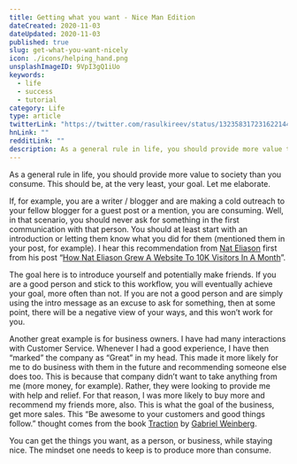 ```yaml
---
title: Getting what you want - Nice Man Edition
dateCreated: 2020-11-03
dateUpdated: 2020-11-03
published: true
slug: get-what-you-want-nicely
icon: ./icons/helping_hand.png
unsplashImageID: 9VpI3gQ1iUo
keywords:
  - life
  - success
  - tutorial
category: Life
type: article
twitterLink: "https://twitter.com/rasulkireev/status/1323583172316221441"
hnLink: ""
redditLink: ""
description: As a general rule in life, you should provide more value to society than you consume. This should be, at the very least, your goal.
---
```


As a general rule in life, you should provide more value to society than you consume. This should be, at the very least, your goal. Let me elaborate.

If, for example, you are a writer / blogger and are making a cold outreach to your fellow blogger for a guest post or a mention, you are consuming. Well, in that scenario, you should never ask for something in the first communication with that person. You should at least start with an introduction or letting them know what you did for them (mentioned them in your post, for example). I hear this recommendation from [Nat Eliason](https://www.nateliason.com/) first from his post “[How Nat Eliason Grew A Website To 10K Visitors In A Month](https://sumo.com/stories/0-10k-nat-eliason/)”.

The goal here is to introduce yourself and potentially make friends. If you are a good person and stick to this workflow, you will eventually achieve your goal, more often than not. If you are not a good person and are simply using the intro message as an excuse to ask for something, then at some point, there will be a negative view of your ways, and this won’t work for you.

Another great example is for business owners. I have had many interactions with Customer Service. Whenever I had a good experience, I have then “marked” the company as “Great” in my head. This made it more likely for me to do business with them in the future and recommending someone else does too. This is because that company didn’t want to take anything from me (more money, for example). Rather, they were looking to provide me with help and relief. For that reason, I was more likely to buy more and recommend my friends more, also. This is what the goal of the business, get more sales. This “Be awesome to your customers and good things follow.” thought comes from the book [Traction](https://amzn.to/2TQFowG) by [Gabriel Weinberg](https://ye.gg/).

You can get the things you want, as a person, or business, while staying nice. The mindset one needs to keep is to produce more than consume.